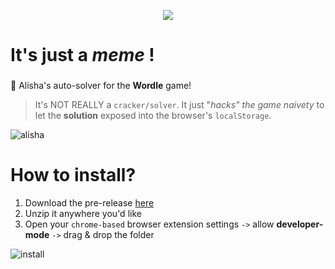 <p align="center">
  <img src="https://i.imgur.com/FlLwLjz.png" />
</p>

# It's just a _meme_ !
### 
:robot: Alisha's auto-solver for the **Wordle** game!

> It's NOT REALLY a `cracker/solver`. It just "_hacks" the game naivety_ to let the **solution** exposed into the browser's `localStorage`.

![alisha](https://i.imgur.com/n4G1tyM.gif)

# How to install?

1. Download the pre-release [here](https://github.com/barrosfilipe/alishas-wordle-solver/releases/download/Unstable/alishas-wordle-solver.zip)
2. Unzip it anywhere you'd like
3. Open your `chrome-based` browser extension settings `->` allow **developer-mode** `->` drag & drop the folder

![install](https://i.imgur.com/NibVD47.gif)
